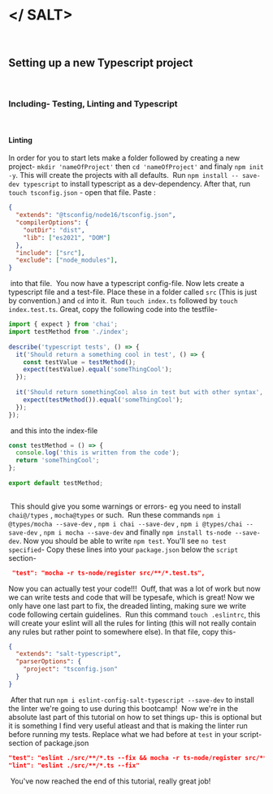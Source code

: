# &lt;/ SALT&gt;
​
## Setting up a new Typescript project
​
### Including- Testing, Linting and Typescript
​
#### Linting
In order for you to start lets make a folder followed by creating a new project-
`mkdir 'nameOfProject'` then `cd 'nameOfProject'` and finaly `npm init -y`. This will create the projects with all defaults.
​
Run `npm install -- save-dev typescript` to install typescript as a dev-dependency. After that, run `touch tsconfig.json` - open that file.
Paste :
​
```json
{
  "extends": "@tsconfig/node16/tsconfig.json",
  "compilerOptions": {
    "outDir": "dist",
    "lib": ["es2021", "DOM"]
  },
  "include": ["src"],
  "exclude": ["node_modules"],
}
```
​
into that file.
​
You now have a typescript config-file. Now lets create a typescript file and a test-file. Place these in a folder called `src` (This is just by convention.) and `cd` into it.
​
Run `touch index.ts` followed by `touch index.test.ts`. Great, copy the following code into the testfile- 
​
```javascript
import { expect } from 'chai';
import testMethod from './index';
​
describe('typescript tests', () => {
  it('Should return a something cool in test', () => {
    const testValue = testMethod();
    expect(testValue).equal('someThingCool');
  });
​
  it('Should return somethingCool also in test but with other syntax', () => {
    expect(testMethod()).equal('someThingCool');
  });
});
```
​
and this into the index-file
​
```javascript
const testMethod = () => {
  console.log('this is written from the code');
  return 'someThingCool';
};
​
export default testMethod;
​
```
​
This should give you some warnings or errors- eg you need to install `chai@/types` , `mocha@types` or such.
​
Run these commands `npm i @types/mocha --save-dev` , `npm i chai --save-dev` , `npm i @types/chai --save-dev` , `npm i mocha --save-dev` and finally `npm install ts-node --save-dev`. Now you should be able to write `npm test`. You'll see `no test specified`- Copy these lines into your `package.json` below the `script` section- 
​
```json
 "test": "mocha -r ts-node/register src/**/*.test.ts",
```
Now you can actually test your code!!!
​
Ouff, that was a lot of work but now we can write tests and code that will be typesafe, which is great! Now we only have one last part to fix, the dreaded linting, making sure we write code following certain guidelines.
​
Run this command `touch .eslintrc`, this will create your eslint will all the rules for linting (this will not really contain any rules but rather point to somewhere else). In that file, copy this-
​
```json
{
  "extends": "salt-typescript",
  "parserOptions": {
    "project": "tsconfig.json"
  }
}
```
​
After that run `npm i eslint-config-salt-typescript --save-dev` to install the linter we're going to use during this bootcamp!
​
Now we're in the absolute last part of this tutorial on how to set things up- this is optional but it is something I find very useful atleast and that is making the linter run before running my tests. Replace what we had before at `test` in your script-section of package.json 
```json
"test": "eslint ./src/**/*.ts --fix && mocha -r ts-node/register src/**/*.test.ts",
"lint": "eslint ./src/**/*.ts --fix"
```
​
You've now reached the end of this tutorial, really great job!

